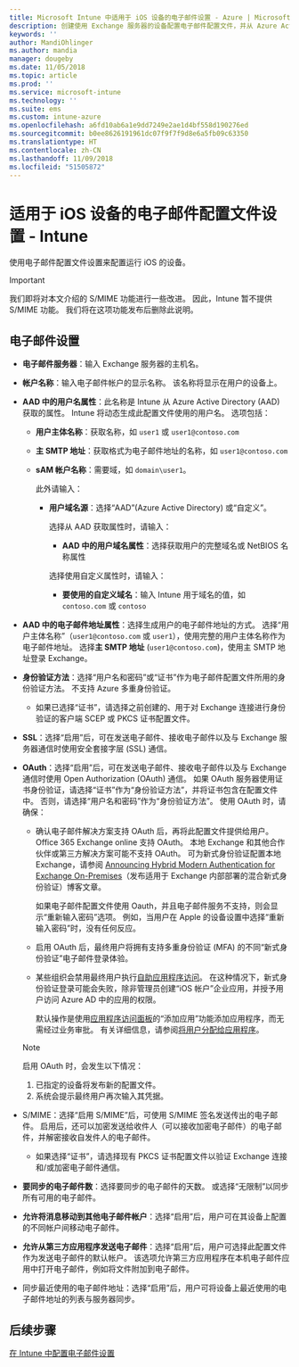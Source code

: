 ```yaml
---
title: Microsoft Intune 中适用于 iOS 设备的电子邮件设置 - Azure | Microsoft Docs
description: 创建使用 Exchange 服务器的设备配置电子邮件配置文件，并从 Azure Active Directory 检索属性。 还可启用 SSL，使用证书或用户名/密码对用户进行身份验证，并使用 Microsoft Intune 在 iOS 设备上同步电子邮件。
keywords: ''
author: MandiOhlinger
ms.author: mandia
manager: dougeby
ms.date: 11/05/2018
ms.topic: article
ms.prod: ''
ms.service: microsoft-intune
ms.technology: ''
ms.suite: ems
ms.custom: intune-azure
ms.openlocfilehash: a6fd10ab6a1e9dd7249e2ae1d4bf558d190276ed
ms.sourcegitcommit: b0ee8626191961dc07f9f7f9d8e6a5fb09c63350
ms.translationtype: HT
ms.contentlocale: zh-CN
ms.lasthandoff: 11/09/2018
ms.locfileid: "51505872"
---
```

# <a name="email-profile-settings-for-ios-devices---intune"></a>适用于 iOS 设备的电子邮件配置文件设置 - Intune

使用电子邮件配置文件设置来配置运行 iOS 的设备。

> [!IMPORTANT]
> 我们即将对本文介绍的 S/MIME 功能进行一些改进。 因此，Intune 暂不提供 S/MIME 功能。 我们将在这项功能发布后删除此说明。

## <a name="email-settings"></a>电子邮件设置

- **电子邮件服务器**：输入 Exchange 服务器的主机名。
- **帐户名称**：输入电子邮件帐户的显示名称。 该名称将显示在用户的设备上。
- **AAD 中的用户名属性**：此名称是 Intune 从 Azure Active Directory (AAD) 获取的属性。 Intune 将动态生成此配置文件使用的用户名。 选项包括：
  - **用户主体名称**：获取名称，如 `user1` 或 `user1@contoso.com`
  - **主 SMTP 地址**：获取格式为电子邮件地址的名称，如 `user1@contoso.com`
  - **sAM 帐户名称**：需要域，如 `domain\user1`。

    此外请输入：  
    - **用户域名源**：选择“AAD”(Azure Active Directory) 或“自定义”。

      选择从 AAD 获取属性时，请输入：
      - **AAD 中的用户域名属性**：选择获取用户的完整域名或 NetBIOS 名称属性

      选择使用自定义属性时，请输入：
      - **要使用的自定义域名**：输入 Intune 用于域名的值，如 `contoso.com` 或 `contoso`

- **AAD 中的电子邮件地址属性**：选择生成用户的电子邮件地址的方式。 选择“用户主体名称”（`user1@contoso.com` 或 `user1`），使用完整的用户主体名称作为电子邮件地址。 选择**主 SMTP 地址** (`user1@contoso.com`)，使用主 SMTP 地址登录 Exchange。
- **身份验证方法**：选择“用户名和密码”或“证书”作为电子邮件配置文件所用的身份验证方法。 不支持 Azure 多重身份验证。
  - 如果已选择“证书”，请选择之前创建的、用于对 Exchange 连接进行身份验证的客户端 SCEP 或 PKCS 证书配置文件。
- **SSL**：选择“启用”后，可在发送电子邮件、接收电子邮件以及与 Exchange 服务器通信时使用安全套接字层 (SSL) 通信。
- **OAuth**：选择“启用”后，可在发送电子邮件、接收电子邮件以及与 Exchange 通信时使用 Open Authorization (OAuth) 通信。 如果 OAuth 服务器使用证书身份验证，请选择“证书”作为“身份验证方法”，并将证书包含在配置文件中。 否则，请选择“用户名和密码”作为“身份验证方法”。 使用 OAuth 时，请确保：

  - 确认电子邮件解决方案支持 OAuth 后，再将此配置文件提供给用户。 Office 365 Exchange online 支持 OAuth。 本地 Exchange 和其他合作伙伴或第三方解决方案可能不支持 OAuth。 可为新式身份验证配置本地 Exchange，请参阅 [Announcing Hybrid Modern Authentication for Exchange On-Premises](https://blogs.technet.microsoft.com/exchange/2017/12/06/announcing-hybrid-modern-authentication-for-exchange-on-premises/)（发布适用于 Exchange 内部部署的混合新式身份验证）博客文章。

    如果电子邮件配置文件使用 Oauth，并且电子邮件服务不支持，则会显示“重新输入密码”选项。 例如，当用户在 Apple 的设备设置中选择“重新输入密码”时，没有任何反应。

  - 启用 OAuth 后，最终用户将拥有支持多重身份验证 (MFA) 的不同“新式身份验证”电子邮件登录体验。 

  - 某些组织会禁用最终用户执行[自助应用程序访问](https://docs.microsoft.com/azure/active-directory/manage-apps/manage-self-service-access)。 在这种情况下，新式身份验证登录可能会失败，除非管理员创建“iOS 帐户”企业应用，并授予用户访问 Azure AD 中的应用的权限。

    默认操作是使用[应用程序访问面板](https://docs.microsoft.com/azure/active-directory/user-help/active-directory-saas-access-panel-introduction)的“添加应用”功能添加应用程序，而无需经过业务审批。 有关详细信息，请参阅[将用户分配给应用程序](https://docs.microsoft.com/azure/active-directory/manage-apps/ways-users-get-assigned-to-applications)。

  > [!NOTE]
  > 启用 OAuth 时，会发生以下情况：  
  > 1. 已指定的设备将发布新的配置文件。
  > 2. 系统会提示最终用户再次输入其凭据。

- S/MIME：选择“启用 S/MIME”后，可使用 S/MIME 签名发送传出的电子邮件。 启用后，还可以加密发送给收件人（可以接收加密电子邮件）的电子邮件，并解密接收自发件人的电子邮件。
  - 如果选择“证书”，请选择现有 PKCS 证书配置文件以验证 Exchange 连接和/或加密电子邮件通信。
- **要同步的电子邮件数**：选择要同步的电子邮件的天数。 或选择“无限制”以同步所有可用的电子邮件。
- **允许将消息移动到其他电子邮件帐户**：选择“启用”后，用户可在其设备上配置的不同帐户间移动电子邮件。
- **允许从第三方应用程序发送电子邮件**：选择“启用”后，用户可选择此配置文件作为发送电子邮件的默认帐户。 该选项允许第三方应用程序在本机电子邮件应用中打开电子邮件，例如将文件附加到电子邮件。
- 同步最近使用的电子邮件地址：选择“启用”后，用户可将设备上最近使用的电子邮件地址的列表与服务器同步。

## <a name="next-steps"></a>后续步骤
[在 Intune 中配置电子邮件设置](email-settings-configure.md)
